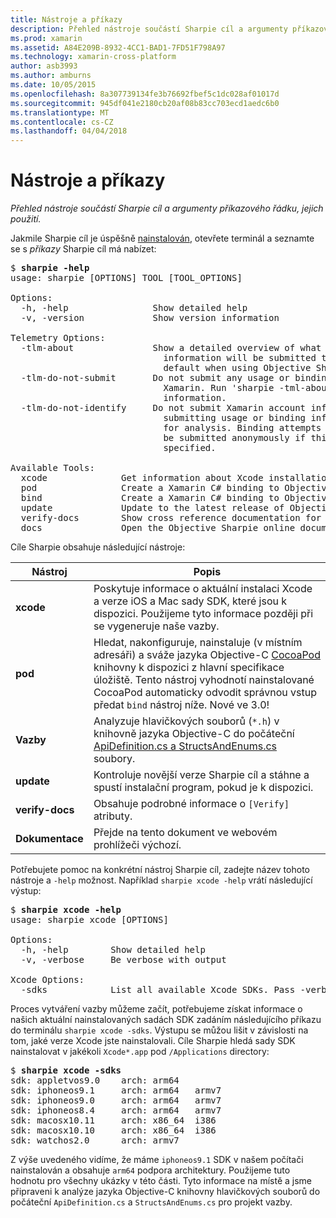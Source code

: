 ```yaml
---
title: Nástroje a příkazy
description: Přehled nástroje součástí Sharpie cíl a argumenty příkazového řádku, jejich použití.
ms.prod: xamarin
ms.assetid: A84E209B-8932-4CC1-BAD1-7FD51F798A97
ms.technology: xamarin-cross-platform
author: asb3993
ms.author: amburns
ms.date: 10/05/2015
ms.openlocfilehash: 8a307739134fe3b76692fbef5c1dc028af01017d
ms.sourcegitcommit: 945df041e2180cb20af08b83cc703ecd1aedc6b0
ms.translationtype: MT
ms.contentlocale: cs-CZ
ms.lasthandoff: 04/04/2018
---
```

# <a name="tools--commands"></a>Nástroje a příkazy

_Přehled nástroje součástí Sharpie cíl a argumenty příkazového řádku, jejich použití._

<style type="text/css"> .Terminal blue {color: rgb(10,96,254);} .terminal zelená {barva: rgb(12,156,26);} .terminal purpurová {barva: rgb(152,12,103);} </style>


Jakmile Sharpie cíl je úspěšně [nainstalován](~/cross-platform/macios/binding/objective-sharpie/get-started.md), otevřete terminál a seznamte se s <em>příkazy</em> Sharpie cíl má nabízet:

<pre>$ <b>sharpie -help</b>
usage: sharpie [OPTIONS] TOOL [TOOL_OPTIONS]

Options:
  -h, -help                Show detailed help
  -v, -version             Show version information

Telemetry Options:
  -tlm-about               Show a detailed overview of what usage and binding
                             information will be submitted to Xamarin by
                             default when using Objective Sharpie.
  -tlm-do-not-submit       Do not submit any usage or binding information to
                             Xamarin. Run 'sharpie -tml-about' for more
                             information.
  -tlm-do-not-identify     Do not submit Xamarin account information when
                             submitting usage or binding information to Xamarin
                             for analysis. Binding attempts and usage data will
                             be submitted anonymously if this option is
                             specified.

Available Tools:
  xcode              Get information about Xcode installations and available SDKs.
  pod                Create a Xamarin C# binding to Objective-C CocoaPods
  bind               Create a Xamarin C# binding to Objective-C APIs
  update             Update to the latest release of Objective Sharpie
  verify-docs        Show cross reference documentation for [Verify] attributes
  docs               Open the Objective Sharpie online documentation</pre>

Cíle Sharpie obsahuje následující nástroje:

|Nástroj|Popis|
|--- |--- |
|**xcode**|Poskytuje informace o aktuální instalaci Xcode a verze iOS a Mac sady SDK, které jsou k dispozici. Použijeme tyto informace později při se vygeneruje naše vazby.|
|**pod**|Hledat, nakonfiguruje, nainstaluje (v místním adresáři) a sváže jazyka Objective-C [CocoaPod](https://cocoapods.org/) knihovny k dispozici z hlavní specifikace úložiště. Tento nástroj vyhodnotí nainstalované CocoaPod automaticky odvodit správnou vstup předat `bind` nástroj níže. Nové ve 3.0!|
|**Vazby**|Analyzuje hlavičkových souborů (`*.h`) v knihovně jazyka Objective-C do počáteční [ApiDefinition.cs a StructsAndEnums.cs](~/cross-platform/macios/binding/objective-sharpie/platform/apidefinitions-structsandenums.md) soubory.|
|**update**|Kontroluje novější verze Sharpie cíl a stáhne a spustí instalační program, pokud je k dispozici.|
|**verify-docs**|Obsahuje podrobné informace o `[Verify]` atributy.|
|**Dokumentace**|Přejde na tento dokument ve webovém prohlížeči výchozí.|

Potřebujete pomoc na konkrétní nástroj Sharpie cíl, zadejte název tohoto nástroje a `-help` možnost. Například `sharpie xcode -help` vrátí následující výstup:

<pre>$ <b>sharpie xcode -help</b>
usage: sharpie xcode [OPTIONS]

Options:
  -h, -help        Show detailed help
  -v, -verbose     Be verbose with output

Xcode Options:
  -sdks            List all available Xcode SDKs. Pass -verbose for more details.</pre>

Proces vytváření vazby můžeme začít, potřebujeme získat informace o našich aktuální nainstalovaných sadách SDK zadáním následujícího příkazu do terminálu `sharpie xcode -sdks`. Výstupu se můžou lišit v závislosti na tom, jaké verze Xcode jste nainstalovali. Cíle Sharpie hledá sady SDK nainstalovat v jakékoli `Xcode*.app` pod `/Applications` directory:

<pre>$ <b>sharpie xcode -sdks</b>
<span class="terminal-blue">sdk:</span> appletvos9.0    <span class="terminal-green">arch:</span> arm64
<span class="terminal-blue">sdk:</span> iphoneos9.1     <span class="terminal-green">arch:</span> arm64   armv7
<span class="terminal-blue">sdk:</span> iphoneos9.0     <span class="terminal-green">arch:</span> arm64   armv7
<span class="terminal-blue">sdk:</span> iphoneos8.4     <span class="terminal-green">arch:</span> arm64   armv7
<span class="terminal-blue">sdk:</span> macosx10.11     <span class="terminal-green">arch:</span> x86_64  i386
<span class="terminal-blue">sdk:</span> macosx10.10     <span class="terminal-green">arch:</span> x86_64  i386
<span class="terminal-blue">sdk:</span> watchos2.0      <span class="terminal-green">arch:</span> armv7</pre>

Z výše uvedeného vidíme, že máme `iphoneos9.1` SDK v našem počítači nainstalován a obsahuje `arm64` podpora architektury. Použijeme tuto hodnotu pro všechny ukázky v této části. Tyto informace na místě a jsme připraveni k analýze jazyka Objective-C knihovny hlavičkových souborů do počáteční `ApiDefinition.cs` a `StructsAndEnums.cs` pro projekt vazby.

